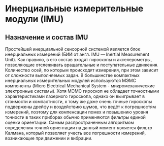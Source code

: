 Инерциальные измерительные модули (IMU)
=======================================

Назначение и состав IMU
-----------------------

Простейшей инерциальной сенсорной системой является блок инерциальных измерений (БИИ от англ. IMU — Inertial Measurement Unit). Как правило, в его состав входят гироскопы и акселерометры, позволяющие отслеживать вращательные и поступательные движения. Количество осей, по которым происходят измерения, при этом зависит от сложности выполняемых задач.
В большинстве компактных инерциальных измерительных модулей используются МЭМС компоненты (Micro Electrical Mechanical System - микромеханические электронные системы). Хотя МЭМС гироскоп не обладает точностными характеристиками лазерного гироскопа, однако он выигрывает в стоимости и компактности, к тому же даже очень точные гироскопы подвержены дрейфу и воздействию шумов, что ведёт к погрешностям измерений, поэтому для компенсации помех и повышению уровня точности в таких приборах обычно применяются фильтры единой оценки ориентации.
Самым распространенным алгоритмом определения точной ориентации на данный момент является фильтр Калмана, который позволяет учесть все погрешности измерений, возникающие при движении и вибрации.
